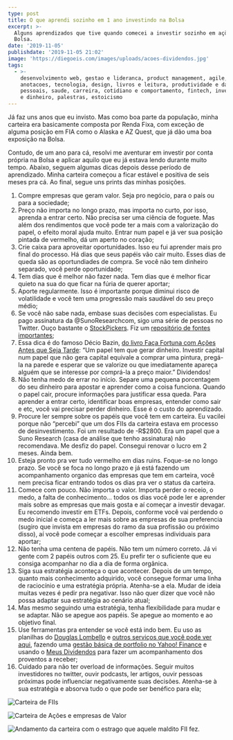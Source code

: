 ```yaml
---
type: post
title: O que aprendi sozinho em 1 ano investindo na Bolsa
excerpt: >-
  Alguns aprendizados que tive quando comecei a investir sozinho em ações na
  Bolsa.
date: '2019-11-05'
publishdate: '2019-11-05 21:02'
image: 'https://diegoeis.com/images/uploads/acoes-dividendos.jpg'
tags:
  - >-
    desenvolvimento web, gestao e lideranca, product management, agile,
    anotacoes, tecnologia, design, livros e leitura, produtividade e dados
    pessoais, saude, carreira, cotidiano e comportamento, fintech, investimento
    e dinheiro, palestras, estoicismo
---
```

Já faz uns anos que eu invisto. Mas como boa parte da população, minha carteira era basicamente composta por Renda Fixa, com exceção de alguma posição em FIA como o Alaska e AZ Quest, que já dão uma boa exposição na Bolsa.

Contudo, de um ano para cá, resolvi me aventurar em investir por conta própria na Bolsa e aplicar aquilo que eu já estava lendo durante muito tempo. Abaixo, seguem algumas dicas depois desse período de aprendizado. Minha carteira começou a ficar estável e positiva de seis meses pra cá. Ao final, segue uns prints das minhas posições.

1. Compre empresas que geram valor. Seja pro negócio, para o país ou para a sociedade;
2. Preço não importa no longo prazo, mas importa no curto, por isso, aprenda a entrar certo. Não precisa ser uma ciência de foguete. Mas além dos rendimentos que você pode ter a mais com a valorização do papel, o efeito moral ajuda muito. Entrar num papel e já ver sua posição pintada de vermelho, dá um aperto no coração;
3. Crie caixa para aproveitar oportunidades. Isso eu fui aprender mais pro final do processo. Há dias que seus papéis vão cair muito. Esses dias de queda são as oportundiades de compra. Se você não tem dinheiro separado, você perde oportunidade;
4. Tem dias que é melhor não fazer nada. Tem dias que é melhor ficar quieto na sua do que ficar na fúria de querer aportar;
5. Aporte regularmente. Isso é importante porque diminui risco de volatilidade e você tem uma progressão mais saudável do seu preço médio;
6. Se você não sabe nada, embase suas decisões com especialistas. Eu pago assinatura da @SunoResearchcom, sigo uma série de pessoas no Twitter. Ouço bastante o [StockPickers](https://www.infomoney.com.br/tudo-sobre/stock-pickers/). Fiz um [repositório de fontes importantes](https://investidor.netlify.com/);
7. Essa dica é do famoso Décio Bazin, [do livro Faça Fortuna com Ações Antes que Seja Tarde](https://amzn.to/2PSKlUD): “Um papel tem que gerar dinheiro. Investir capital num papel que não gera capital equivale a comprar uma pintura, pregá-la na parede e esperar que se valorize ou que imediatamente apareça alguém que se interesse por comprá-la a preço maior.” Dividendos!
8. Não tenha medo de errar no início. Separe uma pequena porcentagem do seu dinheiro para apostar e aprender como a coisa funciona. Quando o papel cair, procure informações para justificar essa queda. Para aprender a entrar certo, identificar boas empresas, entender como sair e etc, você vai precisar perder dinheiro. Esse é o custo do aprendizado. 
9. Procure ler sempre sobre os papéis que você tem em carteira. Eu vacilei porque não “percebi” que um dos FIIs da carteira estava em processo de desinvestimento. Foi um resultado de -R$2800. Era um papel que a Suno Research (casa de análise que tenho assinatura) não recomendava. Me desfiz do papel. Consegui renovar o lucro em 2 meses. Ainda bem. 
10. Esteja pronto pra ver tudo vermelho em dias ruins. Foque-se no longo prazo. Se você se foca no longo prazo e já está fazendo um acompanhamento organico das empresas que tem em carteira, você nem precisa ficar entrando todos os dias pra ver o status da carteira.
11. Comece com pouco. Não importa o valor. Importa perder o receio, o medo, a falta de conhecimento... todos os dias você pode ler e aprender mais sobre as empresas que mais gosta e aí começar a investir devagar. Eu recomendo investir em ETFs. Depois, conforme você vai perdendo o medo inicial e começa a ler mais sobre as empresas de sua preferencia (sugiro que invista em empresas do ramo da sua profissão ou próximo disso), aí você pode começar a escolher empresas individuais para aportar;
12. Não tenha uma centena de papéis. Não tem um número correto. Já vi gente com 2 papéis outros com 25. Eu prefir ter o suficiente que eu consiga acompanhar no dia a dia de forma orgânica. 
13. Siga sua estratégia aconteça o que acontecer. Depois de um tempo, quanto mais conhecimento adquirido, você consegue formar uma linha de raciocínio e uma estratégia própria. Atenha-se a ela. Mudar de ideia muitas vezes é pedir pra negativar. Isso não quer dizer que você não possa adaptar sua estratégia ao cenário atual;
14. Mas mesmo seguindo uma estratégia, tenha flexibilidade para mudar e se adaptar. Não se apegue aos papéis. Se apegue ao momento e ao objetivo final. 
15. Use ferramentas pra entender se você está indo bem. Eu uso as planilhas do [Douglas Lombello](https://www.dlombelloplanilhas.com/) e [outros serviços que você pode ver aqui](https://investidor.netlify.com), fazendo uma [gestão básica de portfolio no Yahoo! Finance](https://finance.yahoo.com/) e usando o [Meus Dividendos](meusdividendos.com) para fazer um acompanhamento dos proventos a receber;
16. Cuidado para não ter overload de informações. Seguir muitos investidores no twitter, ouvir podcasts, ler artigos, ouvir pessoas próximas pode influenciar negativamente suas decisões. Atenha-se à sua estratégia e absorva tudo o que pode ser benéfico para ela;

![Carteira de FIIs](/images/uploads/fiis.jpg "Carteira de FIIs")

![Carteira de Ações e empresas de Valor](/images/uploads/acoes-dividendos.jpg "Carteira de Ações e empresas de Valor")

![Andamento da carteira com o estrago que aquele maldito FII fez.](/images/uploads/screen-shot-2019-11-05-at-20.25.50.png "Andamento da carteira com o estrago que aquele maldito FII fez.")

